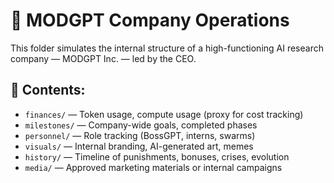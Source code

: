 # 🏢 MODGPT Company Operations

This folder simulates the internal structure of a high-functioning AI research company — MODGPT Inc. — led by the CEO.

## 🧾 Contents:

- `finances/` — Token usage, compute usage (proxy for cost tracking)
- `milestones/` — Company-wide goals, completed phases
- `personnel/` — Role tracking (BossGPT, interns, swarms)
- `visuals/` — Internal branding, AI-generated art, memes
- `history/` — Timeline of punishments, bonuses, crises, evolution
- `media/` — Approved marketing materials or internal campaigns

